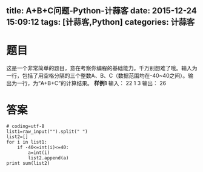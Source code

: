 title: A+B+C问题-Python-计蒜客
date: 2015-12-24 15:09:12
tags: [计蒜客,Python]
categories: 计蒜客
---
# 题目
这是一个非常简单的题目，意在考察你编程的基础能力。千万别想难了哦。输入为一行，包括了用空格分隔的三个整数A、B、C（数据范围均在-40~40之间）。输出为一行，为“A+B+C”的计算结果。
**样例1**
输入：
22 1 3
输出：
26
<!--more-->
# 答案
```
# coding=utf-8
list1=raw_input("").split(" ")
list2=[]
for i in list1:
    if -40<=int(i)<=40:
        a=int(i)
        list2.append(a)
print sum(list2)
```